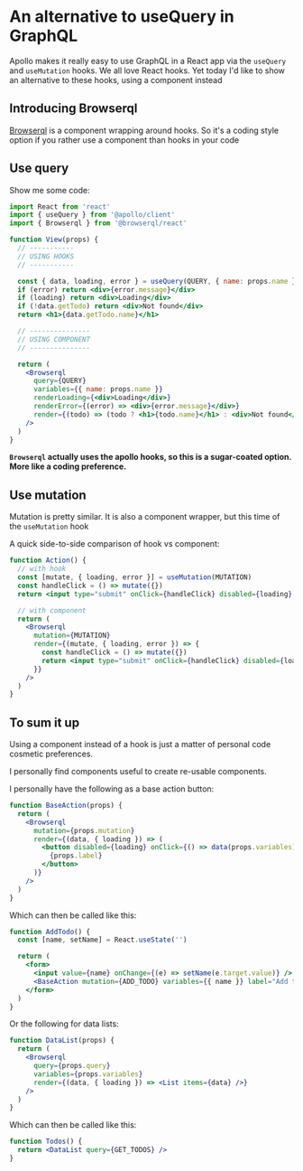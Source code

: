# An alternative to useQuery in GraphQL

Apollo makes it really easy to use GraphQL in a React app via the `useQuery` and `useMutation` hooks. We all love React hooks. Yet today I'd like to show an alternative to these hooks, using a component instead

## Introducing Browserql

[Browserql](https://pages.github.io/francoisrv/browserql/#/react?id=Browserql) is a component wrapping around hooks. So it's a coding style option if you rather use a component than hooks in your code

## Use query

Show me some code:

```jsx
import React from 'react'
import { useQuery } from '@apollo/client'
import { Browserql } from '@browserql/react'

function View(props) {
  // -----------
  // USING HOOKS
  // -----------

  const { data, loading, error } = useQuery(QUERY, { name: props.name })
  if (error) return <div>{error.message}</div>
  if (loading) return <div>Loading</div>
  if (!data.getTodo) return <div>Not found</div>
  return <h1>{data.getTodo.name}</h1>

  // ---------------
  // USING COMPONENT
  // ---------------

  return (
    <Browserql
      query={QUERY}
      variables={{ name: props.name }}
      renderLoading={<div>Loading</div>}
      renderError={(error) => <div>{error.message}</div>}
      render={(todo) => (todo ? <h1>{todo.name}</h1> : <div>Not found</div>)}
    />
  )
}
```

**`Browserql` actually uses the apollo hooks, so this is a sugar-coated option. More like a coding preference.**

## Use mutation

Mutation is pretty similar. It is also a component wrapper, but this time of the `useMutation` hook

A quick side-to-side comparison of hook vs component:

```jsx
function Action() {
  // with hook
  const [mutate, { loading, error }] = useMutation(MUTATION)
  const handleClick = () => mutate({})
  return <input type="submit" onClick={handleClick} disabled={loading} />

  // with component
  return (
    <Browserql
      mutation={MUTATION}
      render={(mutate, { loading, error }) => {
        const handleClick = () => mutate({})
        return <input type="submit" onClick={handleClick} disabled={loading} />
      }}
    />
  )
}
```

## To sum it up

Using a component instead of a hook is just a matter of personal code cosmetic preferences.

I personally find components useful to create re-usable components.

I personally have the following as a base action button:

```jsx
function BaseAction(props) {
  return (
    <Browserql
      mutation={props.mutation}
      render={(data, { loading }) => (
        <button disabled={loading} onClick={() => data(props.variables)}>
          {props.label}
        </button>
      )}
    />
  )
}
```

Which can then be called like this:

```jsx
function AddTodo() {
  const [name, setName] = React.useState('')

  return (
    <form>
      <input value={name} onChange={(e) => setName(e.target.value)} />
      <BaseAction mutation={ADD_TODO} variables={{ name }} label="Add todo" />
    </form>
  )
}
```

Or the following for data lists:

```jsx
function DataList(props) {
  return (
    <Browserql
      query={props.query}
      variables={props.variables}
      render={(data, { loading }) => <List items={data} />}
    />
  )
}
```

Which can then be called like this:

```jsx
function Todos() {
  return <DataList query={GET_TODOS} />
}
```
